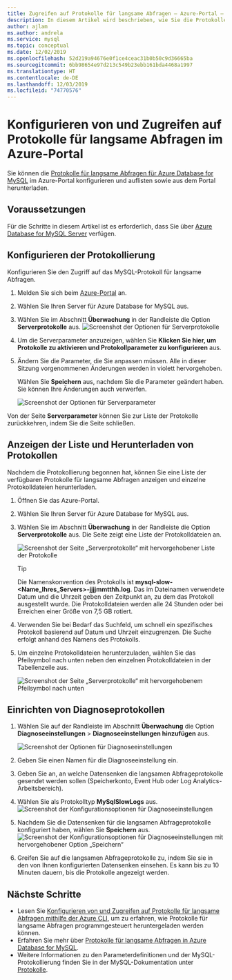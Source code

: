 ```yaml
---
title: Zugreifen auf Protokolle für langsame Abfragen – Azure-Portal – Azure Database for MySQL
description: In diesem Artikel wird beschrieben, wie Sie die Protokolle für langsame Abfragen in Azure Database for MySQL im Azure-Portal konfigurieren und aus dem Portal auf die Protokolle zugreifen.
author: ajlam
ms.author: andrela
ms.service: mysql
ms.topic: conceptual
ms.date: 12/02/2019
ms.openlocfilehash: 52d219a94676e0f1ce4ceac31b0b50c9d36665ba
ms.sourcegitcommit: 6bb98654e97d213c549b23ebb161bda4468a1997
ms.translationtype: HT
ms.contentlocale: de-DE
ms.lasthandoff: 12/03/2019
ms.locfileid: "74770576"
---
```

# <a name="configure-and-access-slow-query-logs-from-the-azure-portal"></a>Konfigurieren von und Zugreifen auf Protokolle für langsame Abfragen im Azure-Portal

Sie können die [Protokolle für langsame Abfragen für Azure Database for MySQL](concepts-server-logs.md) im Azure-Portal konfigurieren und auflisten sowie aus dem Portal herunterladen.

## <a name="prerequisites"></a>Voraussetzungen
Für die Schritte in diesem Artikel ist es erforderlich, dass Sie über [Azure Database for MySQL Server](quickstart-create-mysql-server-database-using-azure-portal.md) verfügen.

## <a name="configure-logging"></a>Konfigurieren der Protokollierung
Konfigurieren Sie den Zugriff auf das MySQL-Protokoll für langsame Abfragen. 

1. Melden Sie sich beim [Azure-Portal](https://portal.azure.com/) an.

2. Wählen Sie Ihren Server für Azure Database for MySQL aus.

3. Wählen Sie im Abschnitt **Überwachung** in der Randleiste die Option **Serverprotokolle** aus. 
   ![Screenshot der Optionen für Serverprotokolle](./media/howto-configure-server-logs-in-portal/1-select-server-logs-configure.png)

4. Um die Serverparameter anzuzeigen, wählen Sie **Klicken Sie hier, um Protokolle zu aktivieren und Protokollparameter zu konfigurieren** aus.

5. Ändern Sie die Parameter, die Sie anpassen müssen. Alle in dieser Sitzung vorgenommenen Änderungen werden in violett hervorgehoben. 

   Wählen Sie **Speichern** aus, nachdem Sie die Parameter geändert haben. Sie können Ihre Änderungen auch verwerfen.

   ![Screenshot der Optionen für Serverparameter](./media/howto-configure-server-logs-in-portal/3-save-discard.png)

Von der Seite **Serverparameter** können Sie zur Liste der Protokolle zurückkehren, indem Sie die Seite schließen.

## <a name="view-list-and-download-logs"></a>Anzeigen der Liste und Herunterladen von Protokollen
Nachdem die Protokollierung begonnen hat, können Sie eine Liste der verfügbaren Protokolle für langsame Abfragen anzeigen und einzelne Protokolldateien herunterladen.

1. Öffnen Sie das Azure-Portal.

2. Wählen Sie Ihren Server für Azure Database for MySQL aus.

3. Wählen Sie im Abschnitt **Überwachung** in der Randleiste die Option **Serverprotokolle** aus. Die Seite zeigt eine Liste der Protokolldateien an.

   ![Screenshot der Seite „Serverprotokolle“ mit hervorgehobener Liste der Protokolle](./media/howto-configure-server-logs-in-portal/4-server-logs-list.png)

   > [!TIP]
   > Die Namenskonvention des Protokolls ist **mysql-slow-<Name_Ihres_Servers>-jjjjmmtthh.log**. Das im Dateinamen verwendete Datum und die Uhrzeit geben den Zeitpunkt an, zu dem das Protokoll ausgestellt wurde. Die Protokolldateien werden alle 24 Stunden oder bei Erreichen einer Größe von 7,5 GB rotiert. 

4. Verwenden Sie bei Bedarf das Suchfeld, um schnell ein spezifisches Protokoll basierend auf Datum und Uhrzeit einzugrenzen. Die Suche erfolgt anhand des Namens des Protokolls.

5. Um einzelne Protokolldateien herunterzuladen, wählen Sie das Pfeilsymbol nach unten neben den einzelnen Protokolldateien in der Tabellenzeile aus.

   ![Screenshot der Seite „Serverprotokolle“ mit hervorgehobenem Pfeilsymbol nach unten](./media/howto-configure-server-logs-in-portal/5-download.png)

## <a name="set-up-diagnostic-logs"></a>Einrichten von Diagnoseprotokollen

1. Wählen Sie auf der Randleiste im Abschnitt **Überwachung** die Option **Diagnoseeinstellungen** > **Diagnoseeinstellungen hinzufügen** aus.

   ![Screenshot der Optionen für Diagnoseeinstellungen](./media/howto-configure-server-logs-in-portal/add-diagnostic-setting.png)

1. Geben Sie einen Namen für die Diagnoseeinstellung ein.

1. Geben Sie an, an welche Datensenken die langsamen Abfrageprotokolle gesendet werden sollen (Speicherkonto, Event Hub oder Log Analytics-Arbeitsbereich).

1. Wählen Sie als Protokolltyp **MySqlSlowLogs** aus.
![Screenshot der Konfigurationsoptionen für Diagnoseeinstellungen](./media/howto-configure-server-logs-in-portal/configure-diagnostic-setting.png)

1. Nachdem Sie die Datensenken für die langsamen Abfrageprotokolle konfiguriert haben, wählen Sie **Speichern** aus.
![Screenshot der Konfigurationsoptionen für Diagnoseeinstellungen mit hervorgehobener Option „Speichern“](./media/howto-configure-server-logs-in-portal/save-diagnostic-setting.png)

1. Greifen Sie auf die langsamen Abfrageprotokolle zu, indem Sie sie in den von Ihnen konfigurierten Datensenken einsehen. Es kann bis zu 10 Minuten dauern, bis die Protokolle angezeigt werden.

## <a name="next-steps"></a>Nächste Schritte
- Lesen Sie [Konfigurieren von und Zugreifen auf Protokolle für langsame Abfragen mithilfe der Azure CLI](howto-configure-server-logs-in-cli.md), um zu erfahren, wie Protokolle für langsame Abfragen programmgesteuert heruntergeladen werden können.
- Erfahren Sie mehr über [Protokolle für langsame Abfragen in Azure Database for MySQL](concepts-server-logs.md).
- Weitere Informationen zu den Parameterdefinitionen und der MySQL-Protokollierung finden Sie in der MySQL-Dokumentation unter [Protokolle](https://dev.mysql.com/doc/refman/5.7/en/slow-query-log.html).